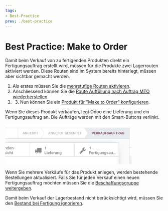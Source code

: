 ```yaml
---
tags:
- Best-Practice
prev: ./best-practice
---
```

# Best Practice: Make to Order

Damit beim Verkauf von zu fertigenden Produkten direkt ein Fertigungsauftrag erstellt wird, müssen für die Produkte zwei Lagerrouten aktiviert werden. Diese Routen sind im System bereits hinterlegt, müssen aber sichtbar gemacht werden.

1. Als erstes müssen Sie die [mehrstufige Routen aktivieren](Lager.md#Mehrstufige%20Routen%20aktivieren).
2. Anschliessend können Sie die [Route Auffüllung nach Auftrag MTO wiederherstellen](Lager%20Vorgänge.md#Route%20Auffüllung%20nach%20Auftrag%20MTO%20wiederherstellen).
3. 3. Nun können Sie ein [Produkt für "Make to Order" konfigurieren](Lager.md#Produkt%20für%20"Make%20to%20Order"%20konfigurieren).

Wenn Sie dieses Produkt verkaufen, legt Odoo eine Lieferung und ein Fertigungsauftrag an. Die Aufträge werden mit den Smart-Buttons verlinkt.

![](assets/Best%20Practice%20Make%20To%20Order%20Smart-Links.png)

Wenn Sie mehrere Verkäufe für das Produkt anlegen, werden bestehende Bestellungen aktualisiert. Falls Sie für jeden Verkauf einen neuen Fertigungsauftrag möchten müssen Sie die [Beschaffungsgruppe weitergeben](Lager%20Vorgänge.md#Beschaffungsgruppe%20weitergeben).

Damit beim Verkauf der Lagerbestand nicht berücksichtigt wird, müssen Sie den [Bestand bei Fertigung ignorieren](Lager%20Vorgänge.md#Bestand%20bei%20Fertigung%20ignorieren).